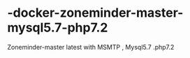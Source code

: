 # -docker-zoneminder-master-mysql5.7-php7.2
Zoneminder-master latest  with MSMTP , Mysql5.7 .php7.2
